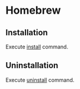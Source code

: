 # Homebrew

## Installation

Execute [install](../script/install) command.

## Uninstallation

Execute [uninstall](../script/uninstall) command.
